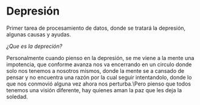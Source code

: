 # **Depresión**
Primer tarea de procesamiento de datos, donde se tratará la depresión, algunas causas y ayudas.

*¿Que es la depreción?*

Personalmente cuando pienso en la depresión, se me viene a la mente una impotencia, que conforme avanza nos va encerrando en un circulo donde solo nos tenemos a nosotros mismos, donde la mente se a cansado de pensar y no encuentra una razón por la cual seguir intentandolo, donde lo que nos conmovió alguna vez ahora nos perturba.\Pero pienso que todos tenemos una visión diferente, hay quienes aman la paz que les deja la soledad.
